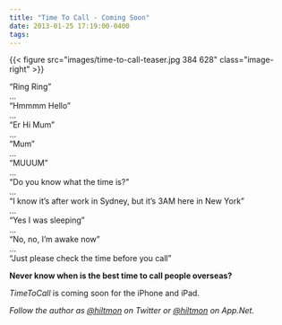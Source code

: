 ```yaml
---
title: "Time To Call - Coming Soon"
date: 2013-01-25 17:19:00-0400
tags: 
---
```


{{< figure src="images/time-to-call-teaser.jpg 384 628" class="image-right" >}}

“Ring Ring”  
...  
“Hmmmm Hello”  
...  
“Er Hi Mum”  
...  
“Mum”  
...  
“MUUUM”  
...  
“Do you know what the time is?”  
...  
“I know it’s after work in Sydney, but it’s 3AM here in New York”  
...  
“Yes I was sleeping”  
...  
“No, no, I’m awake now”  
...  
“Just please check the time before you call”  

**Never know when is the best time to call people overseas?**

*TimeToCall* is coming soon for the iPhone and iPad.

*Follow the author as [@hiltmon](https://twitter.com/hiltmon) on Twitter or [@hiltmon](http://alpha.app.net/hiltmon) on App.Net.*
